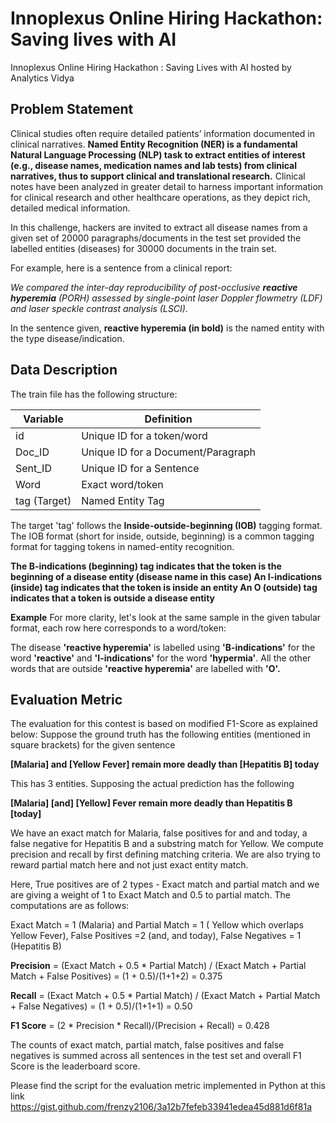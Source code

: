 # Innoplexus Online Hiring Hackathon: Saving lives with AI
Innoplexus Online Hiring Hackathon : Saving Lives with AI hosted by Analytics Vidya

## Problem Statement

Clinical studies often require detailed patients’ information documented in clinical narratives. **Named Entity Recognition (NER) is a fundamental Natural Language Processing (NLP) task to extract entities of interest (e.g., disease names, medication names and lab tests) from clinical narratives, thus to support clinical and translational research.** Clinical notes have been analyzed in greater detail to harness important information for clinical research and other healthcare operations, as they depict rich, detailed medical information.


In this challenge, hackers are invited to extract all disease names from a given set of 20000 paragraphs/documents in the test set provided the labelled entities (diseases) for 30000 documents in the train set.

For example, here is a sentence from a clinical report:

*We compared the inter-day reproducibility of post-occlusive **reactive hyperemia** (PORH) assessed by single-point laser Doppler flowmetry (LDF) and laser speckle contrast analysis (LSCI).*


In the sentence given, **reactive hyperemia (in bold)** is the named entity with the type disease/indication.

 

## Data Description
The train file has the following structure:
 
|Variable | Definition|
|---|---|
|id|	Unique ID for a token/word|
|Doc_ID	|Unique ID for a Document/Paragraph|
|Sent_ID|	Unique ID for a Sentence|
|Word	|Exact word/token|
|tag	(Target)| Named Entity Tag  |

The target 'tag' follows the **Inside-outside-beginning (IOB)** tagging format. The IOB format (short for inside, outside, beginning) is a common tagging format for tagging tokens in named-entity recognition.

**The B-indications (beginning) tag indicates that the token is the beginning of a disease entity (disease name in this case)
An I-indications (inside) tag indicates that the token is inside an entity
An O (outside) tag indicates that a token is outside a disease entity**
 
**Example**
For more clarity, let's look at the same sample in the given tabular format, each row here corresponds to a word/token:

The disease **'reactive hyperemia'** is labelled using **'B-indications'** for the word **'reactive'** and **'I-indications'** for the word **'hypermia'**. All the other words that are outside **'reactive hyperemia'** are labelled with **'O'.**


## Evaluation Metric

The evaluation for this contest is based on modified F1-Score as explained below:
Suppose the ground truth has the following entities (mentioned in square brackets) for the given sentence

**[Malaria] and [Yellow Fever] remain more deadly than [Hepatitis B] today**

This has 3 entities.
Supposing the actual prediction has the following

**[Malaria] [and] [Yellow] Fever remain more deadly than Hepatitis B [today]**

We have an exact match for Malaria, false positives for and and today, a false negative for Hepatitis B and a substring match for Yellow. We compute precision and recall by first defining matching criteria. We are also trying to reward partial match here and not just exact entity match.

Here, True positives are of 2 types - Exact match and partial match and we are giving a weight of 1 to Exact Match and 0.5 to partial match. The computations are as follows:

Exact Match = 1 (Malaria) and Partial Match = 1 ( Yellow which overlaps Yellow Fever), False Positives =2 (and, and today), False Negatives = 1 (Hepatitis B)

**Precision** = (Exact Match + 0.5 * Partial Match) / (Exact Match + Partial Match + False Positives) = (1 + 0.5)/(1+1+2) = 0.375

**Recall** = (Exact Match + 0.5 * Partial Match) / (Exact Match + Partial Match + False Negatives) = (1 + 0.5)/(1+1+1) = 0.50

**F1 Score** = (2 * Precision * Recall)/(Precision + Recall) = 0.428


The counts of exact match, partial match, false positives and false negatives is summed across all sentences in the test set and overall F1 Score is the leaderboard score.

Please find the script for the evaluation metric implemented in Python at this link https://gist.github.com/frenzy2106/3a12b7fefeb33941edea45d881d6f81a
